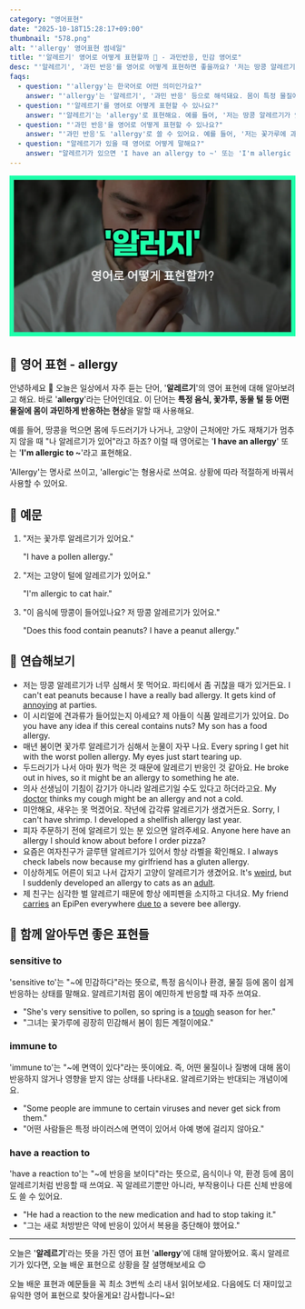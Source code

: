 ```yaml
---
category: "영어표현"
date: "2025-10-18T15:28:17+09:00"
thumbnail: "578.png"
alt: "'allergy' 영어표현 썸네일"
title: "'알레르기' 영어로 어떻게 표현할까 🤧 - 과민반응, 민감 영어로"
desc: "'알레르기', '과민 반응'를 영어로 어떻게 표현하면 좋을까요? '저는 땅콩 알레르기가 있어요.', '꽃가루에 과민 반응이 있어요.' 등을 영어로 표현하는 법을 배워봅시다. 다양한 예문을 통해서 연습하고 본인의 표현으로 만들어 보세요."
faqs: 
  - question: "'allergy'는 한국어로 어떤 의미인가요?"
    answer: "'allergy'는 '알레르기', '과민 반응' 등으로 해석돼요. 몸이 특정 물질에 예민하게 반응하는 걸 말해요."
  - question: "'알레르기'를 영어로 어떻게 표현할 수 있나요?"
    answer: "'알레르기'는 'allergy'로 표현해요. 예를 들어, '저는 땅콩 알레르기가 있어요.'는 'I have a peanut allergy.'라고 해요."
  - question: "'과민 반응'을 영어로 어떻게 표현할 수 있나요?"
    answer: "'과민 반응'도 'allergy'로 쓸 수 있어요. 예를 들어, '저는 꽃가루에 과민 반응이 있어요.'는 'I have an allergy to pollen.'이라고 말해요."
  - question: "알레르기가 있을 때 영어로 어떻게 말해요?"
    answer: "알레르기가 있으면 'I have an allergy to ~' 또는 'I'm allergic to ~'라고 해요. 예를 들어, '저는 고양이 알레르기가 있어요.'는 'I'm allergic to cats.'라고 해요."
---
```


!['allergy' 영어표현](./578.png)

## 🌟 영어 표현 - allergy

안녕하세요 👋 오늘은 일상에서 자주 듣는 단어, '**알레르기**'의 영어 표현에 대해 알아보려고 해요. 바로 '**allergy**'라는 단어인데요. 이 단어는 **특정 음식, 꽃가루, 동물 털 등 어떤 물질에 몸이 과민하게 반응하는 현상**을 말할 때 사용해요.

예를 들어, 땅콩을 먹으면 몸에 두드러기가 나거나, 고양이 근처에만 가도 재채기가 멈추지 않을 때 "나 알레르기가 있어"라고 하죠? 이럴 때 영어로는 '**I have an allergy**' 또는 '**I'm allergic to ~**'라고 표현해요.

'Allergy'는 명사로 쓰이고, 'allergic'는 형용사로 쓰여요. 상황에 따라 적절하게 바꿔서 사용할 수 있어요.

## 📖 예문

1. "저는 꽃가루 알레르기가 있어요."

   "I have a pollen allergy."

2. "저는 고양이 털에 알레르기가 있어요."

   "I'm allergic to cat hair."

3. "이 음식에 땅콩이 들어있나요? 저 땅콩 알레르기가 있어요."

   "Does this food contain peanuts? I have a peanut allergy."



## 💬 연습해보기

<ul data-interactive-list>

  <li data-interactive-item>
    <span data-toggler>저는 땅콩 알레르기가 너무 심해서 못 먹어요. 파티에서 좀 귀찮을 때가 있거든요.</span>
    <span data-answer>I can't eat peanuts because I have a really bad allergy. It gets kind of <a href="/blog/in-english/364.annoying/">annoying</a> at parties.</span>
  </li>

  <li data-interactive-item>
    <span data-toggler>이 시리얼에 견과류가 들어있는지 아세요? 제 아들이 식품 알레르기가 있어요.</span>
    <span data-answer>Do you have any idea if this cereal contains nuts? My son has a food allergy.</span>
  </li>

  <li data-interactive-item>
    <span data-toggler>매년 봄이면 꽃가루 알레르기가 심해서 눈물이 자꾸 나요.</span>
    <span data-answer>Every spring I get hit with the worst pollen allergy. My eyes just start tearing up.</span>
  </li>

  <li data-interactive-item>
    <span data-toggler>두드러기가 나서 아마 뭔가 먹은 것 때문에 알레르기 반응인 것 같아요.</span>
    <span data-answer>He broke out in hives, so it might be an allergy to something he ate.</span>
  </li>

  <li data-interactive-item>
    <span data-toggler>의사 선생님이 기침이 감기가 아니라 알레르기일 수도 있다고 하더라고요.</span>
    <span data-answer>My <a href="/blog/in-english/563.doctor/">doctor</a> thinks my cough might be an allergy and not a cold.</span>
  </li>

  <li data-interactive-item>
    <span data-toggler>미안해요, 새우는 못 먹겠어요. 작년에 갑각류 알레르기가 생겼거든요.</span>
    <span data-answer>Sorry, I can't have shrimp. I developed a shellfish allergy last year.</span>
  </li>

  <li data-interactive-item>
    <span data-toggler>피자 주문하기 전에 알레르기 있는 분 있으면 알려주세요.</span>
    <span data-answer>Anyone here have an allergy I should know about before I order pizza?</span>
  </li>

  <li data-interactive-item>
    <span data-toggler>요즘은 여자친구가 글루텐 알레르기가 있어서 항상 라벨을 확인해요.</span>
    <span data-answer>I always check labels now because my girlfriend has a gluten allergy.</span>
  </li>

  <li data-interactive-item>
    <span data-toggler>이상하게도 어른이 되고 나서 갑자기 고양이 알레르기가 생겼어요.</span>
    <span data-answer>It's <a href="/blog/in-english/296.weird/">weird</a>, but I suddenly developed an allergy to cats as an <a href="/blog/in-english/548.adult/">adult</a>.</span>
  </li>

  <li data-interactive-item>
    <span data-toggler>제 친구는 심각한 벌 알레르기 때문에 항상 에피펜을 소지하고 다녀요.</span>
    <span data-answer>My friend <a href="/blog/in-english/464.carry/">carries</a> an EpiPen everywhere <a href="/blog/in-english/335.due-to/">due to</a> a severe bee allergy.</span>
  </li>

</ul>

## 🤝 함께 알아두면 좋은 표현들

### sensitive to

'sensitive to'는 "~에 민감하다"라는 뜻으로, 특정 음식이나 환경, 물질 등에 몸이 쉽게 반응하는 상태를 말해요. 알레르기처럼 몸이 예민하게 반응할 때 자주 쓰여요.

- "She's very sensitive to pollen, so spring is a [tough](/blog/in-english/183.tough/) season for her."
- "그녀는 꽃가루에 굉장히 민감해서 봄이 힘든 계절이에요."

### immune to

'immune to'는 "~에 면역이 있다"라는 뜻이에요. 즉, 어떤 물질이나 질병에 대해 몸이 반응하지 않거나 영향을 받지 않는 상태를 나타내요. 알레르기와는 반대되는 개념이에요.

- "Some people are immune to certain viruses and never get sick from them."
- "어떤 사람들은 특정 바이러스에 면역이 있어서 아예 병에 걸리지 않아요."

### have a reaction to

'have a reaction to'는 "~에 반응을 보이다"라는 뜻으로, 음식이나 약, 환경 등에 몸이 알레르기처럼 반응할 때 쓰여요. 꼭 알레르기뿐만 아니라, 부작용이나 다른 신체 반응에도 쓸 수 있어요.

- "He had a reaction to the new medication and had to stop taking it."
- "그는 새로 처방받은 약에 반응이 있어서 복용을 중단해야 했어요."

---

오늘은 '**알레르기**'라는 뜻을 가진 영어 표현 '**allergy**'에 대해 알아봤어요. 혹시 알레르기가 있다면, 오늘 배운 표현으로 상황을 잘 설명해보세요 😊

오늘 배운 표현과 예문들을 꼭 최소 3번씩 소리 내서 읽어보세요. 다음에도 더 재미있고 유익한 영어 표현으로 찾아올게요! 감사합니다~요!

